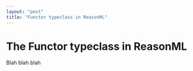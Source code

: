 ```yaml
---
layout: "post"
title: "Functor typeclass in ReasonML"
---
```


# The Functor typeclass in ReasonML

Blah blah blah